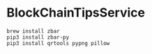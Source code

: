 # BlockChainTipsService

```
brew install zbar
pip3 install zbar-py
pip3 install qrtools pypng pillow
```